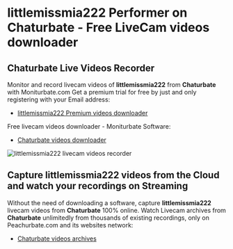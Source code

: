 # littlemissmia222 Performer on Chaturbate - Free LiveCam videos downloader

## Chaturbate Live Videos Recorder

Monitor and record livecam videos of **littlemissmia222** from **Chaturbate** with Moniturbate.com
Get a premium trial for free by just and only registering with your Email address:
* [littlemissmia222 Premium videos downloader](https://moniturbate.com/request-demo-licence-key.html)

Free livecam videos downloader - Moniturbate Software:
* [Chaturbate videos downloader](https://moniturbate.com/moniturbate-download-software.html)

![littlemissmia222 livecam videos recorder](https://peachurnet.com/templates/moniturbate-software.png)


## Capture littlemissmia222 videos from the Cloud and watch your recordings on Streaming

Without the need of downloading a software, capture **littlemissmia222** livecam videos from **Chaturbate** 100% online.
Watch Livecam archives from **Chaturbate** unlimitedly from thousands of existing recordings, only on Peachurbate.com and its websites network:
* [Chaturbate videos archives](https://peachurnet.com/)